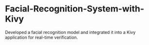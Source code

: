 # Facial-Recognition-System-with-Kivy
Developed a facial recognition model and integrated it into a Kivy application for real-time verification.

